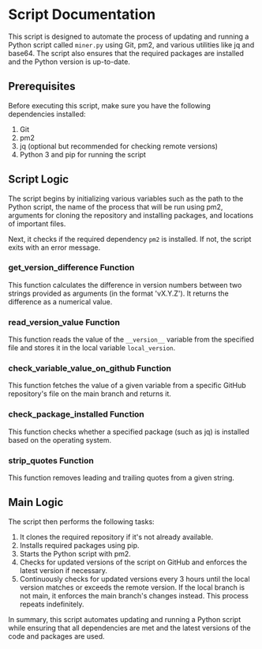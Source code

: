 # Script Documentation

This script is designed to automate the process of updating and running a Python script called `miner.py` using Git, pm2, and various utilities like jq and base64. The script also ensures that the required packages are installed and the Python version is up-to-date.

## Prerequisites

Before executing this script, make sure you have the following dependencies installed:

1. Git
2. pm2
3. jq (optional but recommended for checking remote versions)
4. Python 3 and pip for running the script

## Script Logic

The script begins by initializing various variables such as the path to the Python script, the name of the process that will be run using pm2, arguments for cloning the repository and installing packages, and locations of important files.

Next, it checks if the required dependency `pm2` is installed. If not, the script exits with an error message.

### get_version_difference Function

This function calculates the difference in version numbers between two strings provided as arguments (in the format 'vX.Y.Z'). It returns the difference as a numerical value.

### read_version_value Function

This function reads the value of the `__version__` variable from the specified file and stores it in the local variable `local_version`.

### check_variable_value_on_github Function

This function fetches the value of a given variable from a specific GitHub repository's file on the main branch and returns it.

### check_package_installed Function

This function checks whether a specified package (such as jq) is installed based on the operating system.

### strip_quotes Function

This function removes leading and trailing quotes from a given string.

## Main Logic

The script then performs the following tasks:

1. It clones the required repository if it's not already available.
2. Installs required packages using pip.
3. Starts the Python script with pm2.
4. Checks for updated versions of the script on GitHub and enforces the latest version if necessary.
5. Continuously checks for updated versions every 3 hours until the local version matches or exceeds the remote version. If the local branch is not main, it enforces the main branch's changes instead. This process repeats indefinitely.

In summary, this script automates updating and running a Python script while ensuring that all dependencies are met and the latest versions of the code and packages are used.